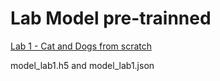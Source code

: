 # Lab Model pre-trainned

[Lab 1 - Cat and Dogs from scratch](https://colab.research.google.com/drive/1MrVHG5B0xJB83G4hz8fSfgBCn7PwHAoh?usp=sharing)

model_lab1.h5 and model_lab1.json
